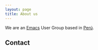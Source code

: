```yaml
---
layout: page
title: About us
---
```


We are an [Emacs][] User Group based in [Perú][].

## Contact


[Emacs]: https://www.gnu.org/software/emacs/
[Perú]: https://en.wikipedia.org/wiki/Peru
